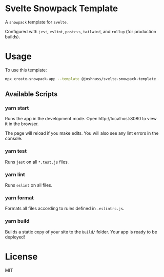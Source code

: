 # Svelte Snowpack Template

A `snowpack` template for `svelte`.

Configured with `jest`, `eslint`, `postcss`, `tailwind`, and `rollup` (for production builds).

# Usage

To use this template:

```bash
npx create-snowpack-app --template @joshnuss/svelte-snowpack-template --target path/to/dir
```

## Available Scripts

### yarn start

Runs the app in the development mode.
Open http://localhost:8080 to view it in the browser.

The page will reload if you make edits.
You will also see any lint errors in the console.

### yarn test

Runs `jest` on all `*.test.js` files.

### yarn lint

Runs `eslint` on all files.

### yarn format

Formats all files according to rules defined in `.eslintrc.js`.

### yarn build

Builds a static copy of your site to the `build/` folder.
Your app is ready to be deployed!

# License

MIT
